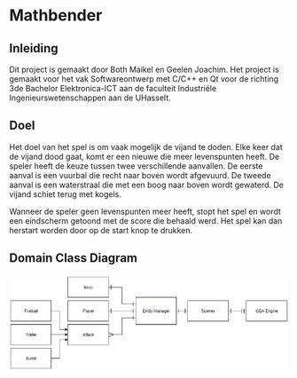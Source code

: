 # Mathbender

## Inleiding
Dit project is gemaakt door Both Maikel en Geelen Joachim.
Het project is gemaakt voor het vak Softwareontwerp met C/C++ en Qt voor de richting 3de Bachelor Elektronica-ICT aan de faculteit Industriële Ingenieurswetenschappen aan de UHasselt.

## Doel
Het doel van het spel is om vaak mogelijk de vijand te doden. Elke keer dat de vijand dood gaat, komt er een nieuwe die meer levenspunten heeft.
De speler heeft de keuze tussen twee verschillende aanvallen. De eerste aanval is een vuurbal die recht naar boven wordt afgevuurd. De tweede aanval is een waterstraal die met een boog naar boven wordt gewaterd. 
De vijand schiet terug met kogels. 

Wanneer de speler geen levenspunten meer heeft, stopt het spel en wordt een eindscherm getoond met de score die behaald werd. Het spel kan dan herstart worden door op de start knop te drukken.

## Domain Class Diagram

![Image of Domain Class Diagram](https://github.com/maikelboth/cpp-project/blob/master/mathbender/MathbenderUML.png)
